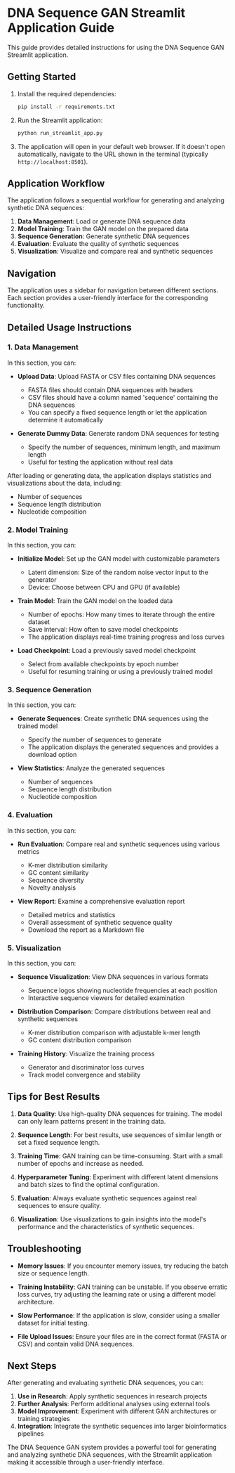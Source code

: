 # DNA Sequence GAN Streamlit Application Guide

This guide provides detailed instructions for using the DNA Sequence GAN Streamlit application.

## Getting Started

1. Install the required dependencies:
   ```bash
   pip install -r requirements.txt
   ```

2. Run the Streamlit application:
   ```bash
   python run_streamlit_app.py
   ```

3. The application will open in your default web browser. If it doesn't open automatically, navigate to the URL shown in the terminal (typically `http://localhost:8501`).

## Application Workflow

The application follows a sequential workflow for generating and analyzing synthetic DNA sequences:

1. **Data Management**: Load or generate DNA sequence data
2. **Model Training**: Train the GAN model on the prepared data
3. **Sequence Generation**: Generate synthetic DNA sequences
4. **Evaluation**: Evaluate the quality of synthetic sequences
5. **Visualization**: Visualize and compare real and synthetic sequences

## Navigation

The application uses a sidebar for navigation between different sections. Each section provides a user-friendly interface for the corresponding functionality.

## Detailed Usage Instructions

### 1. Data Management

In this section, you can:

- **Upload Data**: Upload FASTA or CSV files containing DNA sequences
  - FASTA files should contain DNA sequences with headers
  - CSV files should have a column named 'sequence' containing the DNA sequences
  - You can specify a fixed sequence length or let the application determine it automatically

- **Generate Dummy Data**: Generate random DNA sequences for testing
  - Specify the number of sequences, minimum length, and maximum length
  - Useful for testing the application without real data

After loading or generating data, the application displays statistics and visualizations about the data, including:
- Number of sequences
- Sequence length distribution
- Nucleotide composition

### 2. Model Training

In this section, you can:

- **Initialize Model**: Set up the GAN model with customizable parameters
  - Latent dimension: Size of the random noise vector input to the generator
  - Device: Choose between CPU and GPU (if available)

- **Train Model**: Train the GAN model on the loaded data
  - Number of epochs: How many times to iterate through the entire dataset
  - Save interval: How often to save model checkpoints
  - The application displays real-time training progress and loss curves

- **Load Checkpoint**: Load a previously saved model checkpoint
  - Select from available checkpoints by epoch number
  - Useful for resuming training or using a previously trained model

### 3. Sequence Generation

In this section, you can:

- **Generate Sequences**: Create synthetic DNA sequences using the trained model
  - Specify the number of sequences to generate
  - The application displays the generated sequences and provides a download option

- **View Statistics**: Analyze the generated sequences
  - Number of sequences
  - Sequence length distribution
  - Nucleotide composition

### 4. Evaluation

In this section, you can:

- **Run Evaluation**: Compare real and synthetic sequences using various metrics
  - K-mer distribution similarity
  - GC content similarity
  - Sequence diversity
  - Novelty analysis

- **View Report**: Examine a comprehensive evaluation report
  - Detailed metrics and statistics
  - Overall assessment of synthetic sequence quality
  - Download the report as a Markdown file

### 5. Visualization

In this section, you can:

- **Sequence Visualization**: View DNA sequences in various formats
  - Sequence logos showing nucleotide frequencies at each position
  - Interactive sequence viewers for detailed examination

- **Distribution Comparison**: Compare distributions between real and synthetic sequences
  - K-mer distribution comparison with adjustable k-mer length
  - GC content distribution comparison

- **Training History**: Visualize the training process
  - Generator and discriminator loss curves
  - Track model convergence and stability

## Tips for Best Results

1. **Data Quality**: Use high-quality DNA sequences for training. The model can only learn patterns present in the training data.

2. **Sequence Length**: For best results, use sequences of similar length or set a fixed sequence length.

3. **Training Time**: GAN training can be time-consuming. Start with a small number of epochs and increase as needed.

4. **Hyperparameter Tuning**: Experiment with different latent dimensions and batch sizes to find the optimal configuration.

5. **Evaluation**: Always evaluate synthetic sequences against real sequences to ensure quality.

6. **Visualization**: Use visualizations to gain insights into the model's performance and the characteristics of synthetic sequences.

## Troubleshooting

- **Memory Issues**: If you encounter memory issues, try reducing the batch size or sequence length.

- **Training Instability**: GAN training can be unstable. If you observe erratic loss curves, try adjusting the learning rate or using a different model architecture.

- **Slow Performance**: If the application is slow, consider using a smaller dataset for initial testing.

- **File Upload Issues**: Ensure your files are in the correct format (FASTA or CSV) and contain valid DNA sequences.

## Next Steps

After generating and evaluating synthetic DNA sequences, you can:

1. **Use in Research**: Apply synthetic sequences in research projects
2. **Further Analysis**: Perform additional analyses using external tools
3. **Model Improvement**: Experiment with different GAN architectures or training strategies
4. **Integration**: Integrate the synthetic sequences into larger bioinformatics pipelines

The DNA Sequence GAN system provides a powerful tool for generating and analyzing synthetic DNA sequences, with the Streamlit application making it accessible through a user-friendly interface.
